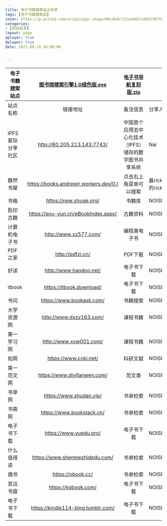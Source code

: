 ```yaml
---
title: 电子书籍搜索站点收录
tags: [电子书籍搜索站]
cover: https://p.pstatp.com/origin/pgc-image/00cdb4c712ea44b7a30833075b0c637d
categories:
- [网站收录]
layout: page
aplayer: true
dplayer: true
date: 2021-09-14 10:00:00


---
```


| 电子书籍搜索站点 | [图书馆搜索引擎1.0绿色版.exe](https://drive.weixin.qq.com/s?k=APEAUgcHAAYk9cscQnAGoAygaxAKY) | [电子书导航复刻版.zip](https://drive.weixin.qq.com/s?k=APEAUgcHAAYp1b8XOCAGoAygaxAKY) |              |
| ---------------- | :----------------------------------------------------------: | :----------------------------------------------------------: | ------------ |
| 站点名称         |                           链接地址                           |                           备注信息                           | 分享人       |
| IPFS星际分享社区 |                 http://60.205.213.143:7743/                  |    中国首个应用去中心化技术（IPFS）储存的数字图书共享系统    | Nai          |
| 静然书屋         |            https://books.andrewjr.workers.dev/0:/            |                    点击右上角菜单可以搜索                    | 最rick的rick |
| 书格             |                    https://new.shuge.org/                    |                            书籍库                            | NOISE        |
| 影印古籍         |             https://sou-yun.cn/eBookIndex.aspx/              |                           古籍资料                           | NOISE        |
| 计算机电子书     |                    http://www.xz577.com/                     |                         编程类电子书                         | NOISE        |
| PDF之家          |                       http://pdfzj.cn/                       |                           PDF下载                            | NOISE        |
| 好读             |                    http://www.haodoo.net/                    |                          电子书下载                          | NOISE        |
| itbook           |                   https://itbook.download/                   |                          电子书下载                          | NOISE        |
| 书问             |                   https://www.bookask.com/                   |                           书籍搜索                           | NOISE        |
| 大学资源网       |                   http://www.dxzy163.com/                    |                           课程书籍                           | NOISE        |
| 第一学习网       |                    http://www.xxw001.com/                    |                           课程书籍                           | NOISE        |
| 知网             |                    https://www.cnki.net/                     |                           科研文献                           | NOISE        |
| 第一范文网       |                 https://www.diyifanwen.com/                  |                            范文类                            | NOISE        |
| 书单网           |                   https://www.shudan.vip/                    |                           书单检索                           | NOISE        |
| 书斋网           |                  https://www.bookstack.cn/                   |                           书单检索                           | NOISE        |
| 电子书下载       |                    https://www.yuedu.pro/                    |                          电子书下载                          | NOISE        |
| 什么值得读       |                https://www.shenmezhidedu.com/                |                           书单检索                           | NOISE        |
| 偶书             |                      https://obook.cc/                       |                           书单检索                           | NOISE        |
| 苦瓜书盘         |                     https://kgbook.com/                      |                          电子书下载                          | NOISE        |
| 电子书下载       |              https://kindle114-blog.tumblr.com/              |                          电子书下载                          | NOISE        |